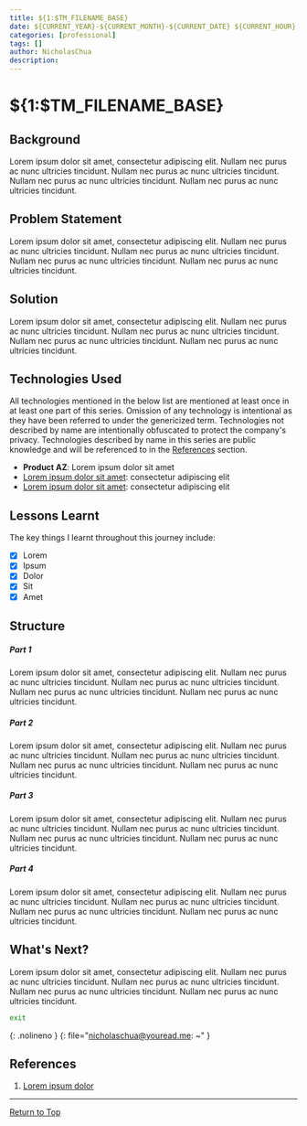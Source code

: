```yaml
---
title: ${1:$TM_FILENAME_BASE}
date: ${CURRENT_YEAR}-${CURRENT_MONTH}-${CURRENT_DATE} ${CURRENT_HOUR}:${CURRENT_MINUTE}:${CURRENT_SECOND} +08:00
categories: [professional]
tags: []
author: NicholasChua
description:
---
```


# ${1:$TM_FILENAME_BASE}

## Background

Lorem ipsum dolor sit amet, consectetur adipiscing elit. Nullam nec purus ac nunc ultricies tincidunt. Nullam nec purus ac nunc ultricies tincidunt. Nullam nec purus ac nunc ultricies tincidunt. Nullam nec purus ac nunc ultricies tincidunt.

## Problem Statement

Lorem ipsum dolor sit amet, consectetur adipiscing elit. Nullam nec purus ac nunc ultricies tincidunt. Nullam nec purus ac nunc ultricies tincidunt. Nullam nec purus ac nunc ultricies tincidunt. Nullam nec purus ac nunc ultricies tincidunt.

## Solution

Lorem ipsum dolor sit amet, consectetur adipiscing elit. Nullam nec purus ac nunc ultricies tincidunt. Nullam nec purus ac nunc ultricies tincidunt. Nullam nec purus ac nunc ultricies tincidunt. Nullam nec purus ac nunc ultricies tincidunt.

## Technologies Used

All technologies mentioned in the below list are mentioned at least once in at least one part of this series. Omission of any technology is intentional as they have been referred to under the genericized term. Technologies not described by name are intentionally obfuscated to protect the company's privacy. Technologies described by name in this series are public knowledge and will be referenced to in the [References](#references) section. 

- **Product AZ**: Lorem ipsum dolor sit amet
- [Lorem ipsum dolor sit amet][1]: consectetur adipiscing elit
- [Lorem ipsum dolor sit amet][1]: consectetur adipiscing elit

## Lessons Learnt

The key things I learnt throughout this journey include:

- [x] Lorem
- [x] Ipsum
- [x] Dolor
- [x] Sit
- [x] Amet

## Structure

##### Part 1

Lorem ipsum dolor sit amet, consectetur adipiscing elit. Nullam nec purus ac nunc ultricies tincidunt. Nullam nec purus ac nunc ultricies tincidunt. Nullam nec purus ac nunc ultricies tincidunt. Nullam nec purus ac nunc ultricies tincidunt.

##### Part 2

Lorem ipsum dolor sit amet, consectetur adipiscing elit. Nullam nec purus ac nunc ultricies tincidunt. Nullam nec purus ac nunc ultricies tincidunt. Nullam nec purus ac nunc ultricies tincidunt. Nullam nec purus ac nunc ultricies tincidunt.

##### Part 3

Lorem ipsum dolor sit amet, consectetur adipiscing elit. Nullam nec purus ac nunc ultricies tincidunt. Nullam nec purus ac nunc ultricies tincidunt. Nullam nec purus ac nunc ultricies tincidunt. Nullam nec purus ac nunc ultricies tincidunt.

##### Part 4

Lorem ipsum dolor sit amet, consectetur adipiscing elit. Nullam nec purus ac nunc ultricies tincidunt. Nullam nec purus ac nunc ultricies tincidunt. Nullam nec purus ac nunc ultricies tincidunt. Nullam nec purus ac nunc ultricies tincidunt.

## What's Next?

Lorem ipsum dolor sit amet, consectetur adipiscing elit. Nullam nec purus ac nunc ultricies tincidunt. Nullam nec purus ac nunc ultricies tincidunt. Nullam nec purus ac nunc ultricies tincidunt. Nullam nec purus ac nunc ultricies tincidunt.

```bash
exit
```
{: .nolineno }
{: file="nicholaschua@youread.me: ~" }

## References

1. [Lorem ipsum dolor][1]

[1]: https://www.example.com/

---
[Return to Top](#${FOAM_SLUG})